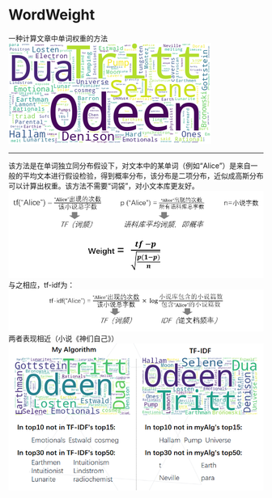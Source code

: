 # WordWeight
 一种计算文章中单词权重的方法  
![](res/myAlg.png)  
***

该方法是在单词独立同分布假设下，对文本中的某单词（例如“Alice”）是来自一般的平均文本进行假设检验，得到概率分布，该分布是二项分布，近似成高斯分布可以计算出权重。该方法不需要“词袋”，对小文本库更友好。  
![](res/myAlg_desp.png)  
与之相应，tf-idf为：  
![](res/tfidf_desp.png)  
两者表现相近（小说《神们自己》）  
![](res/compare.png)  
